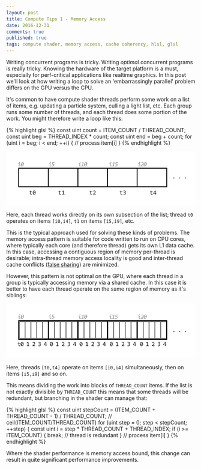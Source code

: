 ```yaml
---
layout: post
title: Compute Tips 1 - Memory Access
date: 2016-12-31
comments: true
published: true
tags: compute shader, memory access, cache coherency, hlsl, glsl
---
```


Writing concurrent programs is tricky. Writing _optimal_ concurrent programs is really tricky. Knowing the hardware of the target platform is a must, especially for perf-critical applications like realtime graphics. In this post we'll look at how writing a loop to solve an 'embarrassingly parallel' problem differs on the GPU versus the CPU.

It's common to have compute shader threads perform some work on a list of items, e.g. updating a particle system, culling a light list, etc. Each group runs some number of threads, and each thread does some portion of the work. You might therefore write a loop like this:

{% highlight glsl %}
const uint count = ITEM_COUNT / THREAD_COUNT;
const uint beg = THREAD_INDEX * count;
const uint end = beg + count;
for (uint i = beg; i < end; ++i) {
	// process item[i]
}
{% endhighlight %}

![Thread-wise list partitioning](/images/compute-tips-1/list_threadwise.png)

Here, each thread works directly on its own subsection of the list; thread `t0` operates on items `[i0,i4]`, `t1` on items `[i5,i9]`, etc.

This is the typical approach used for solving these kinds of problems. The memory access pattern is suitable for code written to run on CPU cores, where typically each core (and therefore thread) gets its own L1 data cache. In this case, accessing a contiguous region of memory per-thread is desirable; intra-thread memory access locality is good and inter-thread cache conflicts ([false sharing](https://en.wikipedia.org/wiki/False_sharing)) are minimized.

However, this pattern is not optimal on the GPU, where each thread in a group is typically accessing memory via a shared cache. In this case it is better to have each thread operate on the same region of memory as it's siblings:

![Group-wise list partitioning](/images/compute-tips-1/list_groupwise.png)

Here, threads `[t0,t4]` operate on items `[i0,i4]` simultaneously, then on items `[i5,i9]` and so on.

This means dividing the work into blocks of `THREAD_COUNT` items. If the list is not exactly divisible by `THREAD_COUNT` this means that some threads will be redundant, but branching in the shader can manage that:

{% highlight glsl %}
const uint stepCount = (ITEM_COUNT + THREAD_COUNT - 1) / THREAD_COUNT; // ceil(ITEM_COUNT/THREAD_COUNT)
for (uint step = 0; step < stepCount; ++step) {
	const uint i = step * THREAD_COUNT + THREAD_INDEX;
	if (i >= ITEM_COUNT) {
		break; // thread is redundant
	}
	// process item[i]
}
{% endhighlight %}

Where the shader performance is memory access bound, this change can result in quite significant performance improvements.

